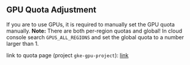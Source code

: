 ## GPU Quota Adjustment
If you are to use GPUs, it is required to manually set the GPU quota manually. 
**Note:** There are both per-region quotas and global! 
In cloud console search `GPUS_ALL_REGIONS` and set the global quota to a number larger than 1.

link to quota page (project `gke-gpu-project`): [link](https://console.cloud.google.com/iam-admin/quotas?referrer=search&project=gke-gpu-project-473410&pageState=(%22allQuotasTable%22:(%22f%22:%22%255B%257B_22k_22_3A_22Metric_22_2C_22t_22_3A10_2C_22v_22_3A_22_5C_22compute.googleapis.com%252Fgpus_all_regions_5C_22_22_2C_22s_22_3Atrue_2C_22i_22_3A_22metricName_22%257D%255D%22)))
